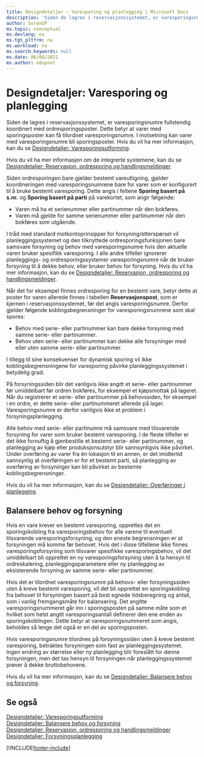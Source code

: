 ```yaml
---
title: Designdetaljer – Varesporing og planlegging | Microsoft Docs
description: 'Siden de lagres i reservasjonssystemet, er varesporingsnumre fullstendig koordinert med ordresporingsposter.'
author: SorenGP
ms.topic: conceptual
ms.devlang: na
ms.tgt_pltfrm: na
ms.workload: na
ms.search.keywords: null
ms.date: 06/08/2021
ms.author: edupont
---
```

# Designdetaljer: Varesporing og planlegging
Siden de lagres i reservasjonssystemet, er varesporingsnumre fullstendig koordinert med ordresporingsposter. Dette betyr at varer med sporingsposter kan få tilordnet varesporingsnumre. I motsetning kan varer med varesporingsnumre bli sporingsposter. Hvis du vil ha mer informasjon, kan du se [Designdetaljer: Varesporingsutforming](design-details-item-tracking-design.md).

Hvis du vil ha mer informasjon om de integrerte systemene, kan du se [Designdetaljer: Reservasjon, ordresporing og handlingsmeldinger](design-details-reservation-order-tracking-and-action-messaging.md).

Siden ordresporingen bare gjelder bestemt vareutligning, gjelder koordineringen med varesporingsnumrene bare for varer som er konfigurert til å bruke bestemt varesporing. Dette angis i feltene **Sporing basert på s.nr.** og **Sporing basert på parti** på varekortet, som angir følgende:

- Varen må ha et serienummer eller partinummer når den bokføres.
- Varen må gjelde for samme serienummer eller partinummer når den bokføres som utgående.

I tråd med standard motkontoprinsipper for forsyning/etterspørsel vil planleggingssystemet og den tilknyttede ordresporingsfunksjonen bare samsvare forsyning og behov med varesporingsnumre hvis den aktuelle varen bruker spesifikk varesporing. I alle andre tilfeller ignorerer planleggings- og ordresporingssystemer varesporingsnumre når de bruker forsyning til å dekke behov, eller bruker behov for forsyning. Hvis du vil ha mer informasjon, kan du se [Designdetaljer: Reservasjon, ordresporing og handlingsmeldinger](design-details-reservation-order-tracking-and-action-messaging.md).

Når det for eksempel finnes ordresporing for en bestemt vare, betyr dette at poster for varen allerede finnes i tabellen **Reservasjonspost**, som er kjernen i reservasjonssystemet, før det angis varesporingsnumre. Derfor gjelder følgende koblingsbegrensninger for varesporingsnumrene som skal spores:

- Behov med serie- eller partinummer kan bare dekke forsyning med samme serie- eller partinummer.
- Behov uten serie- eller partinummer kan dekke alle forsyninger med eller uten samme serie- eller partinummer.

I tillegg til sine konsekvenser for dynamisk sporing vil ikke koblingsbegrensningene for varesporing påvirke planleggingssystemet i betydelig grad.

På forsyningssiden blir det vanligvis ikke angitt et serie- eller partinummer før umiddelbart før ordren bokføres, for eksempel et kjøpsmottak på lageret. Når du registrerer et serie- eller partinummer på behovssiden, for eksempel i en ordre, er dette serie- eller partinummeret allerede på lager. Varesporingsnumre er derfor vanligvis ikke et problem i forsyningsplanlegging.

Alle behov med serie- eller partinumre må samsvare med tilsvarende forsyning for varer som bruker bestemt varesporing. I de fleste tilfeller er det ikke fornuftig å gjenbestille et bestemt serie- eller partinummer, og planlegging av kjøp eller produksjonsutstyr blir sannsynligvis ikke påvirket. Under overføring av varer fra én lokasjon til en annen, er det imidlertid sannsynlig at overføringen er for et bestemt parti, så planlegging av overføring av forsyninger kan bli påvirket av bestemte koblingsbegrensninger.

Hvis du vil ha mer informasjon, kan du se [Designdetaljer: Overføringer i planlegging](design-details-transfers-in-planning.md).

## Balansere behov og forsyning
Hvis en vare krever en bestemt varesporing, opprettes det en sporingskobling fra varesporingsbehov for alle varene til eventuell tilsvarende varesporingsforsyning, og den eneste begrensningen er at forsyningen må komme før behovet. Hvis det i disse tilfellene ikke finnes varesporingsforsyning som tilsvarer spesifikke varesporingsbehov, vil det umiddelbart bli opprettet en ny varesporingsforsyning uten å ta hensyn til ordreskalering, planleggingsparametere eller ny planlegging av eksisterende forsyning av samme serie- eller partinummer.

Hvis det er tilordnet varesporingsnumre på behovs- eller forsyningssiden uten å kreve bestemt varesporing, vil det bli opprettet en sporingskobling fra behovet til forsyningen basert på best egnede tidsberegning og antall, som i vanlig fremgangsmåte for balansering. Det angitte varesporingsnummeret går inn i sporingsposten på samme måte som et hvilket som helst angitt varesporingsantall definerer den ene enden av sporingskoblingen. Dette betyr at varesporingsnummeret som angis, beholdes så lenge det også er en del av sporingsposten.

Hvis varesporingsnumre tilordnes på forsyningssiden uten å kreve bestemt varesporing, betraktes forsyningen som fast av planleggingssystemet. Ingen endring av størrelse eller ny planlegging blir foreslått for denne forsyningen, men det tas hensyn til forsyningen når planleggingssystemet prøver å dekke bruttobehovene.

Hvis du vil ha mer informasjon, kan du se [Designdetaljer: Balansere behov og forsyning](design-details-balancing-demand-and-supply.md).  

## Se også  
[Designdetaljer: Varesporingsutforming](design-details-item-tracking-design.md)  
[Designdetaljer: Balansere behov og forsyning](design-details-balancing-demand-and-supply.md)  
[Designdetaljer: Reservasjon, ordresporing og handlingsmeldinger](design-details-reservation-order-tracking-and-action-messaging.md)   
[Designdetaljer: Forsyningsplanlegging](design-details-supply-planning.md)  


[!INCLUDE[footer-include](includes/footer-banner.md)]